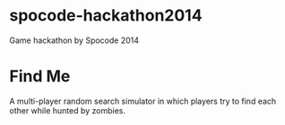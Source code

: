 spocode-hackathon2014
=====================

Game hackathon by Spocode 2014

Find Me
=======
A multi-player random search simulator in which players try to find each other
while hunted by zombies.








